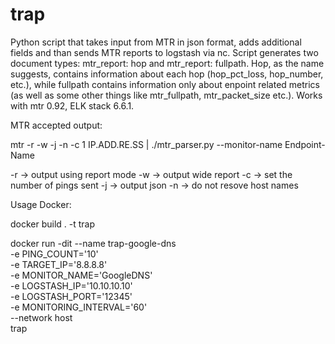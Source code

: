 # trap
Python script that takes input from MTR in json format, adds additional fields and than sends MTR reports to logstash via nc. Script generates two document types: mtr_report: hop and mtr_report: fullpath. Hop, as the name suggests, contains information about each hop (hop_pct_loss, hop_number, etc.), while fullpath contains information only about enpoint related metrics (as well as some other things like mtr_fullpath, mtr_packet_size etc.). Works with mtr 0.92, ELK stack 6.6.1. 

MTR accepted output:

mtr -r -w -j -n -c 1 IP.ADD.RE.SS | ./mtr_parser.py --monitor-name Endpoint-Name

-r -> output using report mode
-w -> output wide report
-c -> set the number of pings sent
-j -> output json
-n -> do not resove host names


Usage Docker:

docker build . -t trap

docker run -dit --name trap-google-dns \
  -e PING_COUNT='10' \
  -e TARGET_IP='8.8.8.8' \
  -e MONITOR_NAME='GoogleDNS' \
  -e LOGSTASH_IP='10.10.10.10' \
  -e LOGSTASH_PORT='12345' \
  -e MONITORING_INTERVAL='60' \
  --network host \
  trap
